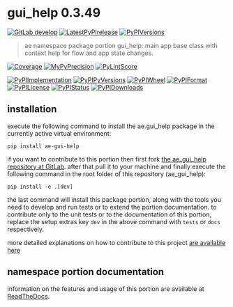 <!-- THIS FILE IS EXCLUSIVELY MAINTAINED by the project ae.ae V0.3.92 -->
<!-- THIS FILE IS EXCLUSIVELY MAINTAINED by the project aedev.tpl_namespace_root V0.3.13 -->
# gui_help 0.3.49

[![GitLab develop](https://img.shields.io/gitlab/pipeline/ae-group/ae_gui_help/develop?logo=python)](
    https://gitlab.com/ae-group/ae_gui_help)
[![LatestPyPIrelease](
    https://img.shields.io/gitlab/pipeline/ae-group/ae_gui_help/release0.3.48?logo=python)](
    https://gitlab.com/ae-group/ae_gui_help/-/tree/release0.3.48)
[![PyPIVersions](https://img.shields.io/pypi/v/ae_gui_help)](
    https://pypi.org/project/ae-gui-help/#history)

>ae namespace package portion gui_help: main app base class with context help for flow and app state changes.

[![Coverage](https://ae-group.gitlab.io/ae_gui_help/coverage.svg)](
    https://ae-group.gitlab.io/ae_gui_help/coverage/index.html)
[![MyPyPrecision](https://ae-group.gitlab.io/ae_gui_help/mypy.svg)](
    https://ae-group.gitlab.io/ae_gui_help/lineprecision.txt)
[![PyLintScore](https://ae-group.gitlab.io/ae_gui_help/pylint.svg)](
    https://ae-group.gitlab.io/ae_gui_help/pylint.log)

[![PyPIImplementation](https://img.shields.io/pypi/implementation/ae_gui_help)](
    https://gitlab.com/ae-group/ae_gui_help/)
[![PyPIPyVersions](https://img.shields.io/pypi/pyversions/ae_gui_help)](
    https://gitlab.com/ae-group/ae_gui_help/)
[![PyPIWheel](https://img.shields.io/pypi/wheel/ae_gui_help)](
    https://gitlab.com/ae-group/ae_gui_help/)
[![PyPIFormat](https://img.shields.io/pypi/format/ae_gui_help)](
    https://pypi.org/project/ae-gui-help/)
[![PyPILicense](https://img.shields.io/pypi/l/ae_gui_help)](
    https://gitlab.com/ae-group/ae_gui_help/-/blob/develop/LICENSE.md)
[![PyPIStatus](https://img.shields.io/pypi/status/ae_gui_help)](
    https://libraries.io/pypi/ae-gui-help)
[![PyPIDownloads](https://img.shields.io/pypi/dm/ae_gui_help)](
    https://pypi.org/project/ae-gui-help/#files)


## installation


execute the following command to install the
ae.gui_help package
in the currently active virtual environment:
 
```shell script
pip install ae-gui-help
```

if you want to contribute to this portion then first fork
[the ae_gui_help repository at GitLab](
https://gitlab.com/ae-group/ae_gui_help "ae.gui_help code repository").
after that pull it to your machine and finally execute the
following command in the root folder of this repository
(ae_gui_help):

```shell script
pip install -e .[dev]
```

the last command will install this package portion, along with the tools you need
to develop and run tests or to extend the portion documentation. to contribute only to the unit tests or to the
documentation of this portion, replace the setup extras key `dev` in the above command with `tests` or `docs`
respectively.

more detailed explanations on how to contribute to this project
[are available here](
https://gitlab.com/ae-group/ae_gui_help/-/blob/develop/CONTRIBUTING.rst)


## namespace portion documentation

information on the features and usage of this portion are available at
[ReadTheDocs](
https://ae.readthedocs.io/en/latest/_autosummary/ae.gui_help.html
"ae_gui_help documentation").
